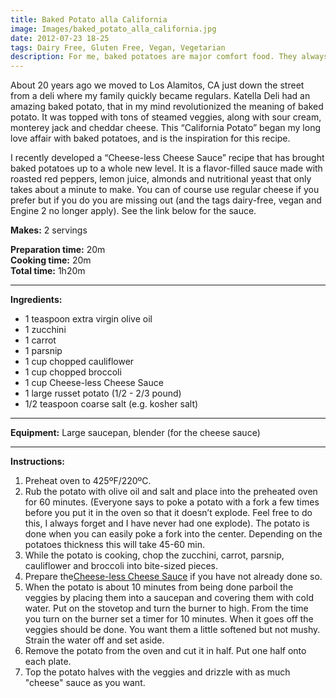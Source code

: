 ```yaml
---
title: Baked Potato alla California
image: Images/baked_potato_alla_california.jpg
date: 2012-07-23 18-25
tags: Dairy Free, Gluten Free, Vegan, Vegetarian
description: For me, baked potatoes are major comfort food. They always hit the spot and fill me up. This veggie-topped baked potato incorporates a variety of fresh, nutrient-rich produce which makes a great dinner any night of the week.
---
```

About 20 years ago we moved to Los Alamitos, CA just down the street from a deli where my family quickly became regulars. Katella Deli had an amazing baked potato, that in my mind revolutionized the meaning of baked potato. It was topped with tons of steamed veggies, along with sour cream, monterey jack and cheddar cheese. This “California Potato” began my long love affair with baked potatoes, and is the inspiration for this recipe.

I recently developed a “Cheese-less Cheese Sauce” recipe that has brought baked potatoes up to a whole new level. It is a flavor-filled sauce made with roasted red peppers, lemon juice, almonds and nutritional yeast that only takes about a minute to make. You can of course use regular cheese if you prefer but if you do you are missing out (and the tags dairy-free, vegan and Engine 2 no longer apply). See the link below for the sauce. 


**Makes:** 2 servings

**Preparation time:** 20m  
**Cooking time:** 20m  
**Total time:** 1h20m

---

**Ingredients:**

- 1 teaspoon extra virgin olive oil
- 1  zucchini
- 1 carrot
- 1 parsnip
- 1 cup chopped cauliflower
- 1 cup chopped broccoli
- 1  cup Cheese-less Cheese Sauce
- 1 large russet potato (1/2 - 2/3 pound)
- 1/2 teaspoon coarse salt (e.g. kosher salt)


---

**Equipment:** Large saucepan, blender (for the cheese sauce)

---

**Instructions:**

1. Preheat oven to 425ºF/220ºC.
1. Rub the potato with olive oil and salt and place into the preheated oven for 60 minutes. (Everyone says to poke a potato with a fork a few times before you put it in the oven so that it doesn’t explode. Feel free to do this, I always forget and I have never had one explode). The potato is done when you can easily poke a fork into the center. Depending on the potatoes thickness this will take 45-60 min.
1. While the potato is cooking, chop the zucchini, carrot, parsnip, cauliflower and broccoli into bite-sized pieces. 
1. Prepare the[Cheese-less Cheese Sauce](http://www.wafflehearts.com/recipes/cheese_less_cheese_sauce) if you have not already done so.
1. When the potato is about 10 minutes from being done parboil the veggies by placing them into a saucepan and covering them with cold water. Put on the stovetop and turn the burner to high. From the time you turn on the burner set a timer for 10 minutes. When it goes off the veggies should be done. You want them a little softened but not mushy. Strain the water off and set aside.
1. Remove the potato from the oven and cut it in half. Put one half onto each plate. 
1. Top the potato halves with the veggies and drizzle with as much "cheese" sauce as you want. 

